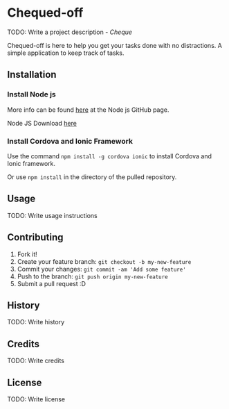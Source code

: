# Chequed-off

TODO: Write a project description - *Cheque*

Chequed-off is here to help you get your tasks done with no distractions. A simple application to
keep track of tasks.


## Installation

### Install Node js
More info can be found [here](https://github.com/nodejs/node#download) at the Node js GitHub page. 

Node JS Download [here](https://nodejs.org/en/download/)

### Install Cordova and Ionic Framework
Use the command `npm install -g cordova ionic` to install Cordova and Ionic framework. 

Or use `npm install` in the directory of the pulled repository.

## Usage

TODO: Write usage instructions

## Contributing

1. Fork it!
2. Create your feature branch: `git checkout -b my-new-feature`
3. Commit your changes: `git commit -am 'Add some feature'`
4. Push to the branch: `git push origin my-new-feature`
5. Submit a pull request :D

## History

TODO: Write history

## Credits

TODO: Write credits

## License

TODO: Write license